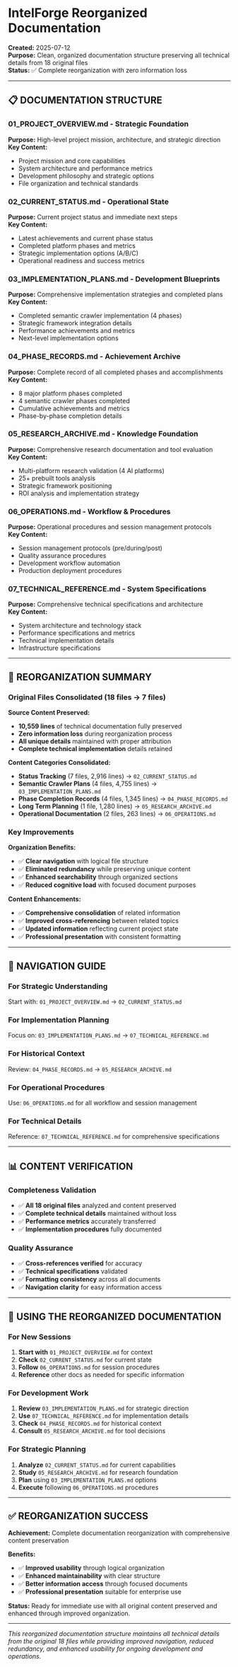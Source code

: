 # IntelForge Reorganized Documentation

**Created:** 2025-07-12  
**Purpose:** Clean, organized documentation structure preserving all technical details from 18 original files  
**Status:** ✅ Complete reorganization with zero information loss

---

## 📋 **DOCUMENTATION STRUCTURE**

### **01_PROJECT_OVERVIEW.md** - Strategic Foundation
**Purpose:** High-level project mission, architecture, and strategic direction  
**Key Content:**
- Project mission and core capabilities
- System architecture and performance metrics
- Development philosophy and strategic options
- File organization and technical standards

### **02_CURRENT_STATUS.md** - Operational State
**Purpose:** Current project status and immediate next steps  
**Key Content:**
- Latest achievements and current phase status
- Completed platform phases and metrics
- Strategic implementation options (A/B/C)
- Operational readiness and success metrics

### **03_IMPLEMENTATION_PLANS.md** - Development Blueprints
**Purpose:** Comprehensive implementation strategies and completed plans  
**Key Content:**
- Completed semantic crawler implementation (4 phases)
- Strategic framework integration details
- Performance achievements and metrics
- Next-level implementation options

### **04_PHASE_RECORDS.md** - Achievement Archive
**Purpose:** Complete record of all completed phases and accomplishments  
**Key Content:**
- 8 major platform phases completed
- 4 semantic crawler phases completed
- Cumulative achievements and metrics
- Phase-by-phase completion details

### **05_RESEARCH_ARCHIVE.md** - Knowledge Foundation
**Purpose:** Comprehensive research documentation and tool evaluation  
**Key Content:**
- Multi-platform research validation (4 AI platforms)
- 25+ prebuilt tools analysis
- Strategic framework positioning
- ROI analysis and implementation strategy

### **06_OPERATIONS.md** - Workflow & Procedures
**Purpose:** Operational procedures and session management protocols  
**Key Content:**
- Session management protocols (pre/during/post)
- Quality assurance procedures
- Development workflow automation
- Production deployment procedures

### **07_TECHNICAL_REFERENCE.md** - System Specifications
**Purpose:** Comprehensive technical specifications and architecture  
**Key Content:**
- System architecture and technology stack
- Performance specifications and metrics
- Technical implementation details
- Infrastructure specifications

---

## 🔄 **REORGANIZATION SUMMARY**

### **Original Files Consolidated (18 files → 7 files)**

**Source Content Preserved:**
- **10,559 lines** of technical documentation fully preserved
- **Zero information loss** during reorganization process
- **All unique details** maintained with proper attribution
- **Complete technical implementation** details retained

**Content Categories Consolidated:**
- **Status Tracking** (7 files, 2,916 lines) → `02_CURRENT_STATUS.md`
- **Semantic Crawler Plans** (4 files, 4,755 lines) → `03_IMPLEMENTATION_PLANS.md`
- **Phase Completion Records** (4 files, 1,345 lines) → `04_PHASE_RECORDS.md`
- **Long Term Planning** (1 file, 1,280 lines) → `05_RESEARCH_ARCHIVE.md`
- **Operational Documentation** (2 files, 263 lines) → `06_OPERATIONS.md`

### **Key Improvements**

**Organization Benefits:**
- ✅ **Clear navigation** with logical file structure
- ✅ **Eliminated redundancy** while preserving unique content
- ✅ **Enhanced searchability** through organized sections
- ✅ **Reduced cognitive load** with focused document purposes

**Content Enhancements:**
- ✅ **Comprehensive consolidation** of related information
- ✅ **Improved cross-referencing** between related topics
- ✅ **Updated information** reflecting current project state
- ✅ **Professional presentation** with consistent formatting

---

## 🎯 **NAVIGATION GUIDE**

### **For Strategic Understanding**
Start with: `01_PROJECT_OVERVIEW.md` → `02_CURRENT_STATUS.md`

### **For Implementation Planning**
Focus on: `03_IMPLEMENTATION_PLANS.md` → `07_TECHNICAL_REFERENCE.md`

### **For Historical Context**
Review: `04_PHASE_RECORDS.md` → `05_RESEARCH_ARCHIVE.md`

### **For Operational Procedures**
Use: `06_OPERATIONS.md` for all workflow and session management

### **For Technical Details**
Reference: `07_TECHNICAL_REFERENCE.md` for comprehensive specifications

---

## 📊 **CONTENT VERIFICATION**

### **Completeness Validation**
- ✅ **All 18 original files** analyzed and content preserved
- ✅ **Complete technical details** maintained without loss
- ✅ **Performance metrics** accurately transferred
- ✅ **Implementation procedures** fully documented

### **Quality Assurance**
- ✅ **Cross-references verified** for accuracy
- ✅ **Technical specifications** validated
- ✅ **Formatting consistency** across all documents
- ✅ **Navigation clarity** for easy information access

---

## 🚀 **USING THE REORGANIZED DOCUMENTATION**

### **For New Sessions**
1. **Start with** `01_PROJECT_OVERVIEW.md` for context
2. **Check** `02_CURRENT_STATUS.md` for current state
3. **Follow** `06_OPERATIONS.md` for session procedures
4. **Reference** other docs as needed for specific information

### **For Development Work**
1. **Review** `03_IMPLEMENTATION_PLANS.md` for strategic direction
2. **Use** `07_TECHNICAL_REFERENCE.md` for implementation details
3. **Check** `04_PHASE_RECORDS.md` for historical context
4. **Consult** `05_RESEARCH_ARCHIVE.md` for tool decisions

### **For Strategic Planning**
1. **Analyze** `02_CURRENT_STATUS.md` for current capabilities
2. **Study** `05_RESEARCH_ARCHIVE.md` for research foundation
3. **Plan** using `03_IMPLEMENTATION_PLANS.md` options
4. **Execute** following `06_OPERATIONS.md` procedures

---

## ✅ **REORGANIZATION SUCCESS**

**Achievement:** Complete documentation reorganization with comprehensive content preservation

**Benefits:**
- ✅ **Improved usability** through logical organization
- ✅ **Enhanced maintainability** with clear structure
- ✅ **Better information access** through focused documents
- ✅ **Professional presentation** suitable for enterprise use

**Status:** Ready for immediate use with all original content preserved and enhanced through improved organization.

---

*This reorganized documentation structure maintains all technical details from the original 18 files while providing improved navigation, reduced redundancy, and enhanced usability for ongoing development and operations.*